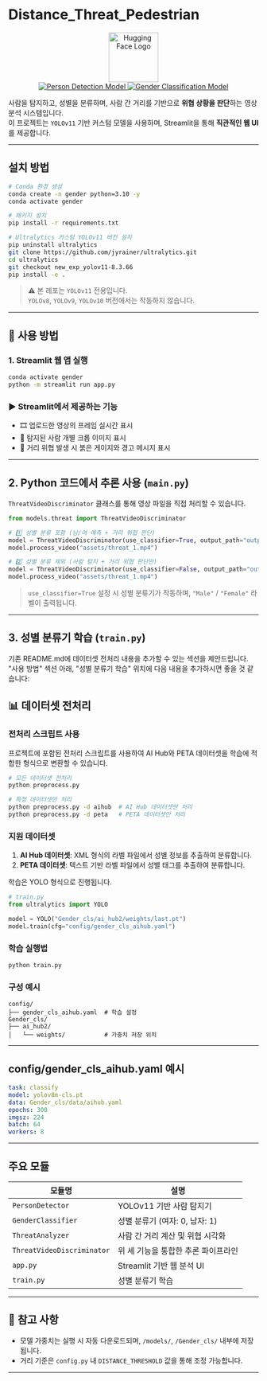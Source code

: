 # Distance_Threat_Pedestrian


<div align="center">
  <img src="https://pds.saramin.co.kr/company/logo/202208/26/rh7mst_fm5y-1purslx_logo.png" width="100" alt="Hugging Face Logo" />
</div>

<div align="center">
  <a href="https://huggingface.co/PIA-SPACE-LAB/PersonDet_v3.2.0">
    <img alt="Person Detection Model"
         src="https://img.shields.io/badge/🤗 View on Hugging Face-PersonDet_v3.2.0-yellow?style=flat-square" />
  </a>
  <a href="https://huggingface.co/PIA-SPACE-LAB/PersonGenderCls_v3.2.0">
        <img alt="Gender Classification Model"
            src="https://img.shields.io/badge/🤗 View on Hugging Face-GenderCls_v3.2.0-yellow?style=flat-square" />
  </a>
</div>


사람을 탐지하고, 성별을 분류하며, 사람 간 거리를 기반으로 **위협 상황을 판단**하는 영상 분석 시스템입니다.  
이 프로젝트는 `YOLOv11` 기반 커스텀 모델을 사용하며, Streamlit을 통해 **직관적인 웹 UI**를 제공합니다.

---

## 설치 방법

```bash
# Conda 환경 생성
conda create -n gender python=3.10 -y
conda activate gender

# 패키지 설치
pip install -r requirements.txt

# Ultralytics 커스텀 YOLOv11 버전 설치
pip uninstall ultralytics
git clone https://github.com/jyrainer/ultralytics.git
cd ultralytics
git checkout new_exp_yolov11-8.3.66
pip install -e .
```

> ⚠️ 본 레포는 `YOLOv11` 전용입니다.  
> `YOLOv8`, `YOLOv9`, `YOLOv10` 버전에서는 작동하지 않습니다.

---

## 🚀 사용 방법

###  1. Streamlit 웹 앱 실행

```bash
conda activate gender
python -m streamlit run app.py
```

### ▶️ Streamlit에서 제공하는 기능

- 🎞️ 업로드한 영상의 프레임 실시간 표시
- 👥 탐지된 사람 개별 크롭 이미지 표시
- 🚨 거리 위협 발생 시 붉은 게이지와 경고 메시지 표시

---

## 2. Python 코드에서 추론 사용 (`main.py`)

`ThreatVideoDiscriminator` 클래스를 통해 영상 파일을 직접 처리할 수 있습니다.

```python
from models.threat import ThreatVideoDiscriminator

# 1️⃣ 성별 분류 포함 (남/여 예측 + 거리 위협 판단)
model = ThreatVideoDiscriminator(use_classifier=True, output_path="output/result1.mp4")
model.process_video("assets/threat_1.mp4")

# 2️⃣ 성별 분류 제외 (사람 탐지 + 거리 위협 판단만)
model = ThreatVideoDiscriminator(use_classifier=False, output_path="output/result2.mp4")
model.process_video("assets/threat_1.mp4")
```

> `use_classifier=True` 설정 시 성별 분류기가 작동하며, `"Male"` / `"Female"` 라벨이 출력됩니다.

---

## 3. 성별 분류기 학습 (`train.py`)

기존 README.md에 데이터셋 전처리 내용을 추가할 수 있는 섹션을 제안드립니다. "사용 방법" 섹션 아래, "성별 분류기 학습" 위치에 다음 내용을 추가하시면 좋을 것 같습니다:

## 📊 데이터셋 전처리

### 전처리 스크립트 사용

프로젝트에 포함된 전처리 스크립트를 사용하여 AI Hub와 PETA 데이터셋을 학습에 적합한 형식으로 변환할 수 있습니다.

```bash
# 모든 데이터셋 전처리
python preprocess.py

# 특정 데이터셋만 처리
python preprocess.py -d aihub  # AI Hub 데이터셋만 처리 
python preprocess.py -d peta   # PETA 데이터셋만 처리
```

### 지원 데이터셋

1. **AI Hub 데이터셋**: XML 형식의 라벨 파일에서 성별 정보를 추출하여 분류합니다.
2. **PETA 데이터셋**: 텍스트 기반 라벨 파일에서 성별 태그를 추출하여 분류합니다.

학습은 YOLO 형식으로 진행됩니다.

```python
# train.py
from ultralytics import YOLO

model = YOLO("Gender_cls/ai_hub2/weights/last.pt")
model.train(cfg="config/gender_cls_aihub.yaml")
```


### 학습 실행법

```bash
python train.py
```

### 구성 예시

```
config/
├── gender_cls_aihub.yaml  # 학습 설정
Gender_cls/
├── ai_hub2/
│   └── weights/           # 가중치 저장 위치
```

---

## config/gender_cls_aihub.yaml 예시

```yaml
task: classify
model: yolov8m-cls.pt
data: Gender_cls/data/aihub.yaml
epochs: 300
imgsz: 224
batch: 64
workers: 8
```

---

## 주요 모듈

| 모듈명 | 설명 |
|--------|------|
| `PersonDetector` | YOLOv11 기반 사람 탐지기 |
| `GenderClassifier` | 성별 분류기 (여자: 0, 남자: 1) |
| `ThreatAnalyzer` | 사람 간 거리 계산 및 위협 시각화 |
| `ThreatVideoDiscriminator` | 위 세 기능을 통합한 추론 파이프라인 |
| `app.py` | Streamlit 기반 웹 분석 UI |
| `train.py` | 성별 분류기 학습 |

---

## 📌 참고 사항

- 모델 가중치는 실행 시 자동 다운로드되며, `/models/`, `/Gender_cls/` 내부에 저장됩니다.
- 거리 기준은 `config.py` 내 `DISTANCE_THRESHOLD` 값을 통해 조정 가능합니다.

---

